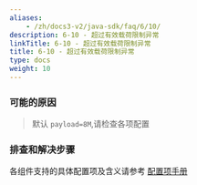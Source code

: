 ```yaml
---
aliases:
    - /zh/docs3-v2/java-sdk/faq/6/10/
description: 6-10 - 超过有效载荷限制异常
linkTitle: 6-10 - 超过有效载荷限制异常
title: 6-10 - 超过有效载荷限制异常
type: docs
weight: 10
---
```




### 可能的原因

> 默认 `payload=8M`,请检查各项配置

### 排查和解决步骤

各组件支持的具体配置项及含义请参考 [配置项手册](/zh-cn/overview/mannual/java-sdk/reference-manual/config/properties/)
